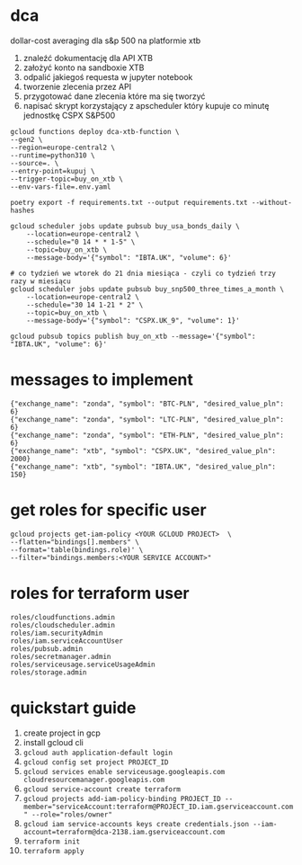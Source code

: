 # dca

dollar-cost averaging dla s&p 500 na platformie xtb

1. znaleźć dokumentację dla API XTB
2. założyć konto na sandboxie XTB
3. odpalić jakiegoś requesta w jupyter notebook
4. tworzenie zlecenia przez API
5. przygotować dane zlecenia które ma się tworzyć
6. napisać skrypt korzystający z apscheduler który kupuje co minutę jednostkę CSPX S&P500

```
gcloud functions deploy dca-xtb-function \
--gen2 \
--region=europe-central2 \
--runtime=python310 \
--source=. \
--entry-point=kupuj \
--trigger-topic=buy_on_xtb \
--env-vars-file=.env.yaml
```

```
poetry export -f requirements.txt --output requirements.txt --without-hashes
```

```
gcloud scheduler jobs update pubsub buy_usa_bonds_daily \
    --location=europe-central2 \
    --schedule="0 14 * * 1-5" \
    --topic=buy_on_xtb \
    --message-body='{"symbol": "IBTA.UK", "volume": 6}'
```

```
# co tydzień we wtorek do 21 dnia miesiąca - czyli co tydzień trzy razy w miesiącu
gcloud scheduler jobs update pubsub buy_snp500_three_times_a_month \
    --location=europe-central2 \
    --schedule="30 14 1-21 * 2" \
    --topic=buy_on_xtb \
    --message-body='{"symbol": "CSPX.UK_9", "volume": 1}'
```

```
gcloud pubsub topics publish buy_on_xtb --message='{"symbol": "IBTA.UK", "volume": 6}'
```

# messages to implement

```
{"exchange_name": "zonda", "symbol": "BTC-PLN", "desired_value_pln": 6}
{"exchange_name": "zonda", "symbol": "LTC-PLN", "desired_value_pln": 6}
{"exchange_name": "zonda", "symbol": "ETH-PLN", "desired_value_pln": 6}
{"exchange_name": "xtb", "symbol": "CSPX.UK", "desired_value_pln": 2000}
{"exchange_name": "xtb", "symbol": "IBTA.UK", "desired_value_pln": 150}
```

# get roles for specific user

```
gcloud projects get-iam-policy <YOUR GCLOUD PROJECT>  \
--flatten="bindings[].members" \
--format='table(bindings.role)' \
--filter="bindings.members:<YOUR SERVICE ACCOUNT>"
```

# roles for terraform user

```
roles/cloudfunctions.admin
roles/cloudscheduler.admin
roles/iam.securityAdmin
roles/iam.serviceAccountUser
roles/pubsub.admin
roles/secretmanager.admin
roles/serviceusage.serviceUsageAdmin
roles/storage.admin
```

# quickstart guide

1. create project in gcp
2. install gcloud cli
3. `gcloud auth application-default login`
4. `gcloud config set project PROJECT_ID`
5. `gcloud services enable serviceusage.googleapis.com cloudresourcemanager.googleapis.com`
6. `gcloud service-account create terraform`
7. `gcloud projects add-iam-policy-binding PROJECT_ID --member="serviceAccount:terraform@PROJECT_ID.iam.gserviceaccount.com" --role="roles/owner"`
8. `gcloud iam service-accounts keys create credentials.json --iam-account=terraform@dca-2138.iam.gserviceaccount.com`
9. `terraform init`
10. `terraform apply`
